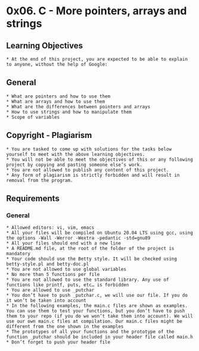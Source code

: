 # 0x06. C - More pointers, arrays and strings
## Learning Objectives
	* At the end of this project, you are expected to be able to explain to anyone, without the help of Google:

## General
	* What are pointers and how to use them
	* What are arrays and how to use them
	* What are the differences between pointers and arrays
	* How to use strings and how to manipulate them
	* Scope of variables

## Copyright - Plagiarism
	* You are tasked to come up with solutions for the tasks below yourself to meet with the above learning objectives.
	* You will not be able to meet the objectives of this or any following project by copying and pasting someone else’s work.
	* You are not allowed to publish any content of this project.
	* Any form of plagiarism is strictly forbidden and will result in removal from the program.

## Requirements
### General
	* Allowed editors: vi, vim, emacs
	* All your files will be compiled on Ubuntu 20.04 LTS using gcc, using the options -Wall -Werror -Wextra -pedantic -std=gnu89
	* All your files should end with a new line
	* A README.md file, at the root of the folder of the project is mandatory
	* Your code should use the Betty style. It will be checked using betty-style.pl and betty-doc.pl
	* You are not allowed to use global variables
	* No more than 5 functions per file
	* You are not allowed to use the standard library. Any use of functions like printf, puts, etc… is forbidden
	* You are allowed to use _putchar
	* You don’t have to push _putchar.c, we will use our file. If you do it won’t be taken into account
	* In the following examples, the main.c files are shown as examples. You can use them to test your functions, but you don’t have to push them to your repo (if you do we won’t take them into account). We will use our own main.c files at compilation. Our main.c files might be different from the one shown in the examples
	* The prototypes of all your functions and the prototype of the function _putchar should be included in your header file called main.h
	* Don’t forget to push your header file
